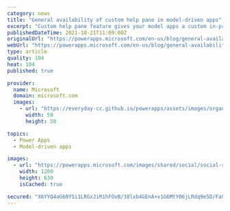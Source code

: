 ```yaml
---
category: news
title: "General availability of custom help pane in model-driven apps"
excerpt: "Custom help pane feature gives your model apps a custom in-product help experience that is tailored to your app. It is now announcing general availability. "
publishedDateTime: 2021-10-21T11:09:00Z
originalUrl: "https://powerapps.microsoft.com/en-us/blog/general-availability-of-custom-help-pane-in-model-driven-apps/"
webUrl: "https://powerapps.microsoft.com/en-us/blog/general-availability-of-custom-help-pane-in-model-driven-apps/"
type: article
quality: 104
heat: 104
published: true

provider:
  name: Microsoft
  domain: microsoft.com
  images:
    - url: "https://everyday-cc.github.io/powerapps/assets/images/organizations/microsoft.com-50x50.jpg"
      width: 50
      height: 50

topics:
  - Power Apps
  - Model-driven apps

images:
  - url: "https://powerapps.microsoft.com/images/shared/social/social-share-post-ignite.png"
    width: 1200
    height: 630
    isCached: true

secured: "X6YYQ4aG60YSi1LRGxJiM1hFOvB/38lxb4GEnA+v1G6MtY06jLRdq9e5D/Fa9hypT92IA6X/rwQMgcCPEpalrHq3o6HuNkhRtfjTrKndRqQLmgw11cZS2Lw47iKwGqtwedKATEFOULUoytjp4aANdhqYlRNJXGkXLYgvWe+6OPk2FkzUU1T2LkMyGJiGNW8Lv6b8tvU7UK81pWF+EFUXexy4aUoxkqcrs3Nxh+xQwzdrdq/4yeyKedDYTIxHjbmz5pNgDfJW2rh46D36VHlze9LJDvByf/u7p+7uyTYZeKE6RZVwnjtcoApFxzOvLa/rTuI4RypN7GpdKoF0DQPppVuPRl3JqxWUAdDkDV3fgzc=;yuq8wejPTFlDal+yT+AADw=="
---
```



